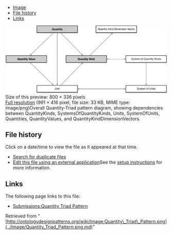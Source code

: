 * [Image](../Image/Quantity_Triad_Pattern.png.md#file)
* [File history](../Image/Quantity_Triad_Pattern.png.md#filehistory)
* [Links](../Image/Quantity_Triad_Pattern.png.md#filelinks)

[![Image:Quantity Triad Pattern.png](../images/thumb/3/3d/Quantity_Triad_Pattern.png/800px-Quantity_Triad_Pattern.png)](../images/3/3d/Quantity_Triad_Pattern.png)  
Size of this preview: 800 × 336 pixels  
[Full resolution](../images/3/3d/Quantity_Triad_Pattern.png)‎ (991 × 416 pixel, file size: 33 KB, MIME type: image/png)Overall Quantity-Triad pattern diagram, showing dependencies between QuantityKinds, SystemsOfQuantityKinds, Units, SystemOfUnits, Quantities, QuantityValues, and QuantityKindDimensionVectors.




## File history

Click on a date/time to view the file as it appeared at that time.



  
* [Search for duplicate files](http://ontologydesignpatterns.org/wiki/Special:FileDuplicateSearch/Quantity_Triad_Pattern.png "Special:FileDuplicateSearch/Quantity Triad Pattern.png")
* [Edit this file using an external application](http://ontologydesignpatterns.org/wiki/index.php?title=Image:Quantity_Triad_Pattern.png&action=edit&externaledit=true&mode=file "Image:Quantity Triad Pattern.png")See the [setup instructions](http://www.mediawiki.org/wiki/Manual:External_editors "http://www.mediawiki.org/wiki/Manual:External_editors") for more information.

## Links



The following page links to this file:


* [Submissions:Quantity Triad Pattern](../Submissions/Quantity_Triad_Pattern.md "Submissions:Quantity Triad Pattern")


Retrieved from "[http://ontologydesignpatterns.org/wiki/Image:Quantity\_Triad\_Pattern.png](../Image/Quantity_Triad_Pattern.png.md)"